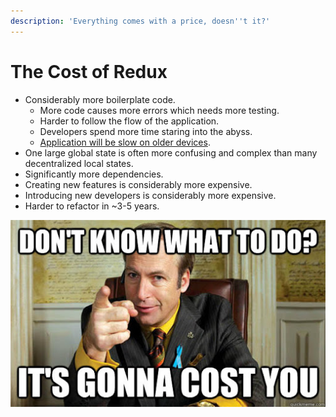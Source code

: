 ```yaml
---
description: 'Everything comes with a price, doesn''t it?'
---
```


# The Cost of Redux

* Considerably more boilerplate code.
  * More code causes more errors which needs more testing.
  * Harder to follow the flow of the application.
  * Developers spend more time staring into the abyss.
  * [Application will be slow on older devices](https://www.youtube.com/watch?v=ff4fgQxPaO0).
* One large global state is often more confusing and complex than many decentralized local states.
* Significantly more dependencies.
* Creating new features is considerably more expensive.
* Introducing new developers is considerably more expensive.
* Harder to refactor in ~3-5 years.

![](.gitbook/assets/image.png)




